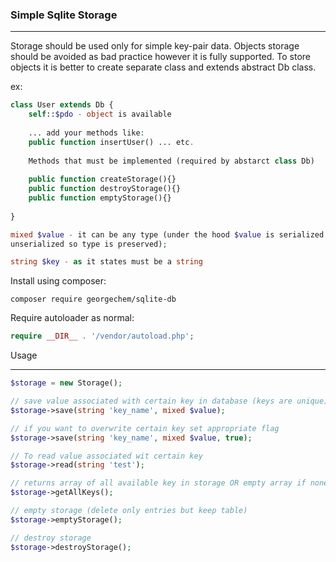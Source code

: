 ### Simple Sqlite Storage
<hr>

Storage should be used only for simple key-pair data. Objects storage 
should be avoided as bad practice however it is fully supported.
To store objects it is better to create separate class and extends abstract Db class.

ex:
```php
class User extends Db {
    self::$pdo - object is available 
    
    ... add your methods like: 
    public function insertUser() ... etc.
    
    Methods that must be implemented (required by abstarct class Db)
    
    public function createStorage(){}
    public function destroyStorage(){}
    public function emptyStorage(){}
    
}
```

```php
mixed $value - it can be any type (under the hood $value is serialized and
unserialized so type is preserved);

string $key - as it states must be a string
```

Install using composer:
```
composer require georgechem/sqlite-db
```
Require autoloader as normal:
```php
require __DIR__ . '/vendor/autoload.php';
```
Usage
<hr>

```php
$storage = new Storage(); 

// save value associated with certain key in database (keys are unique)
$storage->save(string 'key_name', mixed $value);

// if you want to overwrite certain key set appropriate flag
$storage->save(string 'key_name', mixed $value, true);

// To read value associated wit certain key
$storage->read(string 'test');

// returns array of all available key in storage OR empty array if none
$storage->getAllKeys();

// empty storage (delete only entries but keep table)
$storage->emptyStorage();

// destroy storage
$storage->destroyStorage();
```